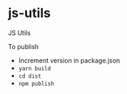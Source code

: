 # js-utils
JS Utils

To publish
- Increment version in package.json
- `yarn build`
- `cd dist`
- `npm publish`
